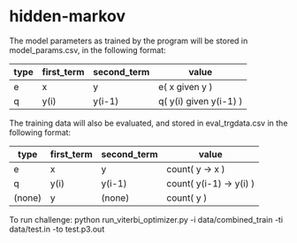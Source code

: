 hidden-markov
=============

The model parameters as trained by the program will be stored in model_params.csv, in the following format:

type | first_term | second_term | value
---- | ---------- | ----------- | -----
e    | x          | y           | e( x given y )
q    | y(i)       | y(i-1)      | q( y(i) given y(i-1) )


The training data will also be evaluated, and stored in eval_trgdata.csv in the following format:

type    | first_term | second_term | value
------- | ---------- | ----------- | -----
e       | x          | y           | count( y -> x )
q       | y(i)       | y(i-1)      | count( y(i-1) -> y(i) )
(none)  | y          | (none)      | count( y )


To run challenge:
python run_viterbi_optimizer.py -i data/combined_train -ti data/test.in -to test.p3.out
